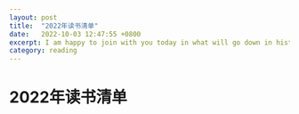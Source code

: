 ```yaml
---
layout: post
title:  "2022年读书清单"
date:   2022-10-03 12:47:55 +0800
excerpt: I am happy to join with you today in what will go down in history as the greatest demonstration for freedom in the history of our nation.
category: reading
---
```

# 2022年读书清单